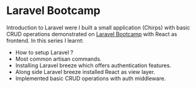 # Laravel Bootcamp

Introduction to Laravel were I built a small application (Chirps) with basic CRUD operations demonstrated on [Laravel Bootcamp](https://bootcamp.laravel.com/) with React as frontend. In this series I learnt:

-   How to setup Laravel ?
-   Most common artisan commands.
-   Installing Laravel breeze which offers authentication features.
-   Along side Laravel breeze installed React as view layer.
-   Implemented basic CRUD operations with auth middleware.
